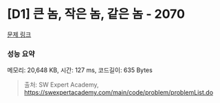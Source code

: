 # [D1] 큰 놈, 작은 놈, 같은 놈 - 2070 

[문제 링크](https://swexpertacademy.com/main/code/problem/problemDetail.do?contestProbId=AV5QQ6qqA40DFAUq) 

### 성능 요약

메모리: 20,648 KB, 시간: 127 ms, 코드길이: 635 Bytes



> 출처: SW Expert Academy, https://swexpertacademy.com/main/code/problem/problemList.do